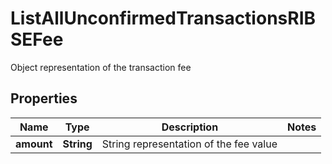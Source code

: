 

# ListAllUnconfirmedTransactionsRIBSEFee

Object representation of the transaction fee

## Properties

Name | Type | Description | Notes
------------ | ------------- | ------------- | -------------
**amount** | **String** | String representation of the fee value | 



